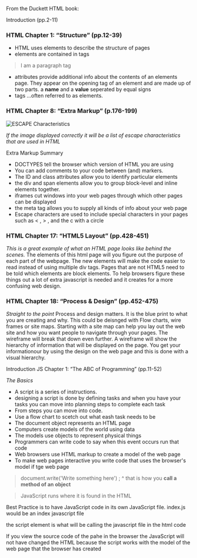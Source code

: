 From the Duckett HTML book:

Introduction (pp.2-11)
### HTML Chapter 1: “Structure” (pp.12-39)
- HTML uses elements to describe the structure of pages
- elements are contained in tags
> <p>I am a paragraph tag</p>
- attributes provide additional info about the contents of an elements page. They appear on the opening tag of an element and are made up of two parts. a **name** and a **value** seperated by equal signs
- tags ...often referred to as elements. 

### HTML Chapter 8: “Extra Markup” (p.176-199)
![ESCAPE Characteristics](https://cheatography.com/storage/thumb/davechild_html-character-entities.600.jpg) 

*If the image displayed correctly it will be a list of escape characteristics that are used in HTML*

Extra Markup Summary
- DOCTYPES tell the browser which version of HTML you are using
- You can add comments to your code between <!-- and --> (and) markers.
- The ID and class attributes allow you to identify particular elements
- the div and span elements allow you to group block-level and inline elements together.
- iframes cut windows into your web pages through which other pages can be displayed
- the meta tag allows you to supply all kinds of info about your web page
- Escape characters are used to include special characters in your pages such as < , > , and the c with a circle

### HTML Chapter 17: “HTML5 Layout” (pp.428-451)

*This is a great example of what an HTML page looks like behind the scenes.* 
The elements of this html page will you figure out the purpose of each part of the webpage. The new elements will make the code easier to read instead of using multiple div tags. Pages that are not HTML5 need to be told which elements are block elements. To help browsers figure these things out a lot of extra javascript is needed and it creates for a more confusing web design.

### HTML Chapter 18: “Process & Design” (pp.452-475)

*Straight to the point*
Process and design matters. It is the blue print to what you are creating and why. This could be deisnged with Flow charts, wire frames or site maps. Starting with a site map can help you lay out the web site and how you want people to navigate through your pages. The wireframe will break that down even further. A wireframe will show the hierarchy of information that will be displayed on the page. You get your informationour by using the design on the web page and this is done with a visual hierarchy. 

Introduction
JS Chapter 1: “The ABC of Programming” (pp.11-52)

*The Basics*
- A script is a series of instructions.
- designing a script is done by defining tasks and when you have your tasks you can move into planning steps to complete each task
- From steps you can move into code.
- Use a flow chart to scetch out what eash task needs to be
- The document object represents an HTML page
- Computers create models of the world using data
- The models use objects to represent physical things
- Programmers can write code to say when this event occurs run that code
- Web browsers use HTML markup to create a model of the web page
- To make web pages interactive you write code that uses the browser's model if tge web page

> document.write('Write something here') ; 
> ^ that is how you **call a method of an object**

>JavaScript runs where it is found in the HTML

Best Practice is to have JavaScript code in its own JavaScript file. index.js would be an index javascript file

the script element is what will be calling the javascript file in the html code

If you view the source code of the pahe in the browser the JavaScript will not have changed the HTML because the script works with the model of the web page that the browser has created
